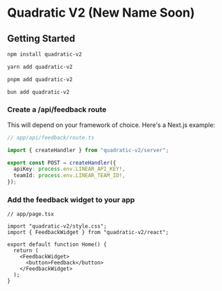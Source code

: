# Quadratic V2 (New Name Soon)

## Getting Started

```bash
npm install quadratic-v2

yarn add quadratic-v2

pnpm add quadratic-v2

bun add quadratic-v2
```

### Create a /api/feedback route

This will depend on your framework of choice. Here's a Next.js example:

```ts
// app/api/feedback/route.ts

import { createHandler } from "quadratic-v2/server";

export const POST = createHandler({
  apiKey: process.env.LINEAR_API_KEY!,
  teamId: process.env.LINEAR_TEAM_ID!,
});
```

### Add the feedback widget to your app

```tsx
// app/page.tsx

import "quadratic-v2/style.css";
import { FeedbackWidget } from "quadratic-v2/react";

export default function Home() {
  return (
    <FeedbackWidget>
      <button>Feedback</button>
    </FeedbackWidget>
  );
}
```